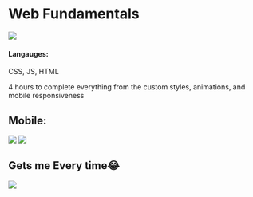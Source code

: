 # Web Fundamentals
![](https://github.com/lisabroadhead/FrontEndDevelopment/blob/main/Screen%20Recording%202022-06-02%20at%209.28.30%20AM.gif) 

#### Langauges: 
CSS, JS, HTML

4 hours to complete everything from the custom styles, animations, and mobile responsiveness 

## Mobile:
![](https://github.com/lisabroadhead/webFunExam/blob/main/Screen%20Shot%202022-06-02%20at%209.30.31%20AM.png) 
![](https://github.com/lisabroadhead/webFunExam/blob/main/Screen%20Shot%202022-06-02%20at%209.30.37%20AM.png)

## Gets me Every time😂 
![](https://github.com/lisabroadhead/FrontEndDevelopment/blob/main/css.gif)

